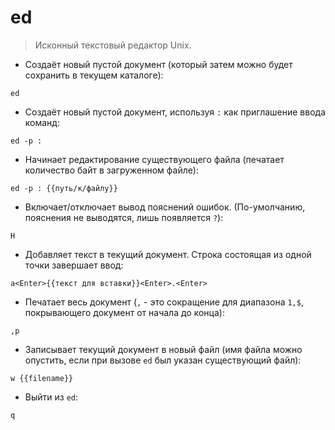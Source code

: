 # ed

> Исконный текстовый редактор Unix.

- Cоздаёт новый пустой документ (который затем можно будет сохранить в текущем каталоге):

`ed`

- Cоздаёт новый пустой документ, используя `:` как приглашение ввода команд:

`ed -p :`

- Начинает редактирование существующего файла (печатает количество байт в загруженном файле):

`ed -p : {{путь/к/файлу}}`

- Включает/отключает вывод пояснений ошибок. (По-умолчанию, пояснения не выводятся, лишь появляется `?`):

`H`

- Добавляет текст в текущий документ. Строка состоящая из одной точки завершает ввод:

`a<Enter>{{текст для вставки}}<Enter>.<Enter>`

- Печатает весь документ (`,` - это сокращение для диапазона `1,$`, покрывающего документ от начала до конца):

`,p`

- Записывает текущий документ в новый файл (имя файла можно опустить, если при вызове `ed` был указан существующий файл):

`w {{filename}}`

- Выйти из `ed`:

`q`
